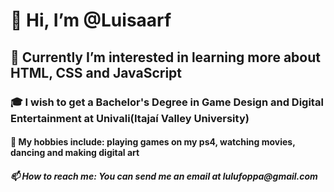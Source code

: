 <h1>👋 Hi, I’m @Luisaarf</h1>
<h2>🌱 Currently I’m interested in learning more about HTML, CSS and JavaScript </h2>
<h3>🎓 I wish to get a Bachelor's Degree in Game Design and Digital Entertainment at Univali(Itajaí Valley University)
<h4>👀 My hobbies include: playing games on my ps4, watching movies, dancing and making digital art</h4>
<h5>📫 How to reach me: You can send me an email at lulufoppa@gmail.com</h5>
